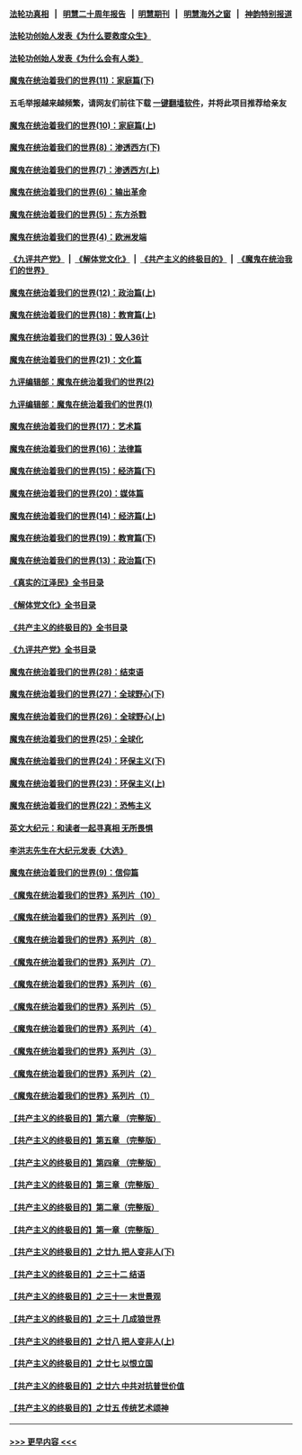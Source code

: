 #### [法轮功真相](https://github.com/gfw-breaker/truth/blob/master/README.md?t=0) &nbsp;&nbsp;|&nbsp;&nbsp; [明慧二十周年报告](https://github.com/gfw-breaker/mh-reports/blob/master/README.md?t=0) &nbsp;&nbsp;|&nbsp;&nbsp;[明慧期刊](https://github.com/gfw-breaker/mh-qikan) &nbsp;&nbsp;|&nbsp;&nbsp; [明慧海外之窗](https://github.com/gfw-breaker/mh-news/blob/master/README.md?t=0) &nbsp;&nbsp;|&nbsp;&nbsp; [神韵特别报道](https://github.com/gfw-breaker/mh-news/blob/master/shenyun.md?t=0)
#### [法轮功创始人发表《为什么要救度众生》](../pages/nsc422/n13975246.md?t=05260043) 
#### [法轮功创始人发表《为什么会有人类》](../pages/nsc422/n13912117.md?t=05260043) 
#### [魔鬼在统治着我们的世界(11)：家庭篇(下)](../pages/nsc422/n10440961.md?t=05260043) 
#### 五毛举报越来越频繁，请网友们前往下载 [一键翻墙软件](https://github.com/gfw-breaker/ssr-accounts)，并将此项目推荐给亲友
#### [魔鬼在统治着我们的世界(10)：家庭篇(上)](../pages/nsc422/n10435448.md?t=05260043) 
#### [魔鬼在统治着我们的世界(8)：渗透西方(下)](../pages/nsc422/n10429603.md?t=05260043) 
#### [魔鬼在统治着我们的世界(7)：渗透西方(上)](../pages/nsc422/n10426013.md?t=05260043) 
#### [魔鬼在统治着我们的世界(6)：输出革命](../pages/nsc422/n10421536.md?t=05260043) 
#### [魔鬼在统治着我们的世界(5)：东方杀戮](../pages/nsc422/n10417707.md?t=05260043) 
#### [魔鬼在统治着我们的世界(4)：欧洲发端](../pages/nsc422/n10414890.md?t=05260043) 
#### [《九评共产党》](https://github.com/begood0513/9ping.md/blob/master/README.md) &nbsp;|&nbsp; [《解体党文化》](../../../../jtdwh.md/blob/master/README.md)  &nbsp;|&nbsp; [《共产主义的终极目的》](../../../../gczydzjmd.md/blob/master/README.md) &nbsp;|&nbsp; [《魔鬼在统治我们的世界》](../../../../mgztzwmdsj.md/blob/master/README.md) 
#### [魔鬼在统治着我们的世界(12)：政治篇(上)](../pages/nsc422/n10444576.md?t=05260043) 
#### [魔鬼在统治着我们的世界(18)：教育篇(上)](../pages/nsc422/n10526970.md?t=05260043) 
#### [魔鬼在统治着我们的世界(3)：毁人36计](../pages/nsc422/n10411583.md?t=05260043) 
#### [魔鬼在统治着我们的世界(21)：文化篇](../pages/nsc422/n10597706.md?t=05260043) 
#### [九评编辑部：魔鬼在统治着我们的世界(2)](../pages/nsc422/n10410036.md?t=05260043) 
#### [九评编辑部：魔鬼在统治着我们的世界(1)](../pages/nsc422/n10406825.md?t=05260043) 
#### [魔鬼在统治着我们的世界(17)：艺术篇](../pages/nsc422/n10499093.md?t=05260043) 
#### [魔鬼在统治着我们的世界(16)：法律篇](../pages/nsc422/n10485969.md?t=05260043) 
#### [魔鬼在统治着我们的世界(15)：经济篇(下)](../pages/nsc422/n10469975.md?t=05260043) 
#### [魔鬼在统治着我们的世界(20)：媒体篇](../pages/nsc422/n10586579.md?t=05260043) 
#### [魔鬼在统治着我们的世界(14)：经济篇(上)](../pages/nsc422/n10457370.md?t=05260043) 
#### [魔鬼在统治着我们的世界(19)：教育篇(下)](../pages/nsc422/n10564808.md?t=05260043) 
#### [魔鬼在统治着我们的世界(13)：政治篇(下)](../pages/nsc422/n10448270.md?t=05260043) 
#### [《真实的江泽民》全书目录](../pages/nsc422/n13721399.md?t=05260043) 
#### [《解体党文化》全书目录](../pages/nsc422/n13721157.md?t=05260043) 
#### [《共产主义的终极目的》全书目录](../pages/nsc422/n13721048.md?t=05260043) 
#### [《九评共产党》全书目录](../pages/nsc422/n13708085.md?t=05260043) 
#### [魔鬼在统治着我们的世界(28)：结束语](../pages/nsc422/n10936246.md?t=05260043) 
#### [魔鬼在统治着我们的世界(27)：全球野心(下)](../pages/nsc422/n10928319.md?t=05260043) 
#### [魔鬼在统治着我们的世界(26)：全球野心(上)](../pages/nsc422/n10900318.md?t=05260043) 
#### [魔鬼在统治着我们的世界(25)：全球化](../pages/nsc422/n10788205.md?t=05260043) 
#### [魔鬼在统治着我们的世界(24)：环保主义(下)](../pages/nsc422/n10695307.md?t=05260043) 
#### [魔鬼在统治着我们的世界(23)：环保主义(上)](../pages/nsc422/n10688613.md?t=05260043) 
#### [魔鬼在统治着我们的世界(22)：恐怖主义](../pages/nsc422/n10614727.md?t=05260043) 
#### [英文大纪元：和读者一起寻真相 无所畏惧](../pages/nsc422/n12542027.md?t=05260043) 
#### [李洪志先生在大纪元发表《大选》](../pages/nsc422/n12534746.md?t=05260043) 
#### [魔鬼在统治着我们的世界(9)：信仰篇](../pages/nsc422/n10432159.md?t=05260043) 
#### [《魔鬼在统治着我们的世界》系列片（10）](../pages/nsc422/n12292670.md?t=05260043) 
#### [《魔鬼在统治着我们的世界》系列片（9）](../pages/nsc422/n12290859.md?t=05260043) 
#### [《魔鬼在统治着我们的世界》系列片（8）](../pages/nsc422/n12287445.md?t=05260043) 
#### [《魔鬼在统治着我们的世界》系列片（7）](../pages/nsc422/n12283425.md?t=05260043) 
#### [《魔鬼在统治着我们的世界》系列片（6）](../pages/nsc422/n12282314.md?t=05260043) 
#### [《魔鬼在统治着我们的世界》系列片（5）](../pages/nsc422/n12281419.md?t=05260043) 
#### [《魔鬼在统治着我们的世界》系列片（4）](../pages/nsc422/n12274024.md?t=05260043) 
#### [《魔鬼在统治着我们的世界》系列片（3）](../pages/nsc422/n12271322.md?t=05260043) 
#### [《魔鬼在统治着我们的世界》系列片（2）](../pages/nsc422/n12269049.md?t=05260043) 
#### [《魔鬼在统治着我们的世界》系列片（1）](../pages/nsc422/n12267575.md?t=05260043) 
#### [【共产主义的终极目的】第六章 （完整版）](../pages/nsc422/n11428913.md?t=05260043) 
#### [【共产主义的终极目的】第五章 （完整版）](../pages/nsc422/n11428912.md?t=05260043) 
#### [【共产主义的终极目的】第四章 （完整版）](../pages/nsc422/n11428907.md?t=05260043) 
#### [【共产主义的终极目的】第三章（完整版）](../pages/nsc422/n11428848.md?t=05260043) 
#### [【共产主义的终极目的】第二章（完整版）](../pages/nsc422/n11428831.md?t=05260043) 
#### [【共产主义的终极目的】第一章（完整版）](../pages/nsc422/n11417651.md?t=05260043) 
#### [【共产主义的终极目的】之廿九 把人变非人(下)](../pages/nsc422/n11344140.md?t=05260043) 
#### [【共产主义的终极目的】之三十二 结语](../pages/nsc422/n11360535.md?t=05260043) 
#### [【共产主义的终极目的】之三十一 末世景观](../pages/nsc422/n11351129.md?t=05260043) 
#### [【共产主义的终极目的】之三十 几成狼世界](../pages/nsc422/n11348280.md?t=05260043) 
#### [【共产主义的终极目的】之廿八 把人变非人(上)](../pages/nsc422/n11340492.md?t=05260043) 
#### [【共产主义的终极目的】之廿七 以恨立国](../pages/nsc422/n11336944.md?t=05260043) 
#### [【共产主义的终极目的】之廿六 中共对抗普世价值](../pages/nsc422/n11324785.md?t=05260043) 
#### [【共产主义的终极目的】之廿五 传统艺术颂神](../pages/nsc422/n11296396.md?t=05260043) 

----
#### [ >>> 更早内容 <<< ](../indexes/nsc422-earlier.md)
